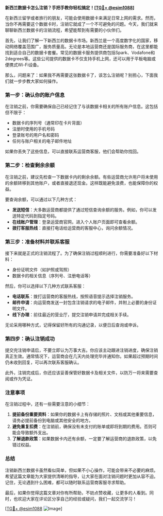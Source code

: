**新西兰数据卡怎么注销？手把手教你轻松搞定！[[TG💪+ @esim1088](https://t.me/s/esim1088)]**

在新西兰留学或者旅行的朋友，可能会使用数据卡来满足日常上网的需求。然而，当你不再需要这个数据卡时，注销它就成了一个不可避免的问题。今天，我们就来聊聊新西兰数据卡的注销流程，希望能帮到有需要的小伙伴们。

首先，让我们了解一下新西兰的数据卡市场。新西兰是一个高度数字化的国家，移动网络覆盖范围广，服务质量高。无论是本地运营商还是国际服务商，在这里都能找到适合自己的数据卡套餐。常见的数据卡服务提供商包括Spark、Vodafone和2degrees等。这些公司提供的数据卡不仅支持手机上网，还可以用于平板电脑或便携式Wi-Fi设备。

那么，问题来了：如果我不再需要这张数据卡了，该怎么注销呢？别担心，下面我们就一步步教大家如何操作。

### 第一步：确认你的账户信息

在注销之前，你需要确保自己已经记住了与该数据卡相关的所有账户信息。这包括但不限于：

- 数据卡的序列号（通常印在卡片背面）
- 注册时使用的手机号码
- 登录账号的用户名和密码
- 任何与账户相关的电子邮件地址

如果你丢失了这些信息，可以直接联系运营商客服，他们会帮助你找回。

### 第二步：检查剩余余额

在注销之前，建议先检查一下数据卡内的剩余余额。有些运营商允许用户将未使用的余额转移到其他账户，或者直接退还现金。这样既能避免浪费，也能保障你的权益。

要查询余额，可以通过以下几种方式：

- **发送短信**：大多数运营商都提供了通过短信查询余额的服务。例如，你可以发送特定代码到指定号码。
- **在线账户管理**：登录运营商官网，进入个人账户页面即可查看余额。
- **拨打客服热线**：直接打电话给运营商的客服中心，询问余额情况。

### 第三步：准备材料并联系客服

接下来就是正式的注销流程了。为了确保注销过程顺利进行，你需要准备好以下材料：

- 身份证明文件（如护照或驾照）
- 数据卡的相关信息（序列号、注册电话等）

然后，你可以选择以下几种方式联系客服：

- **电话联系**：拨打运营商的客服热线，按照语音提示选择注销服务。
- **邮件申请**：向运营商发送一封包含注销请求的电子邮件，并附上必要的身份证明文件。
- **线下办理**：前往最近的营业厅，提交注销申请并完成相关手续。

无论采用哪种方式，记得保留好所有的沟通记录，以便日后查询或申诉。

### 第四步：确认注销成功

提交完注销申请后，不要立即认为万事大吉。你应该主动跟进注销进度，确保注销真正生效。通常情况下，运营商会在几天内处理完毕并通知你。如果超过预期时间仍未收到回复，可以再次联系客服确认。

此外，注销完成后，你还应该妥善保管好数据卡及相关文件，以防万一将来需要查阅或作为凭证。

### 注意事项

在注销过程中，还有一些需要注意的小细节：

1. **提前备份重要资料**：如果你的数据卡上有存储的照片、文档或其他重要信息，请务必提前备份到电脑或其他安全的地方。
2. **避免重复扣费**：在注销前，确保没有未支付的账单或即将到期的费用。否则可能会导致额外支出。
3. **了解退款政策**：如果数据卡内还有余额，一定要了解运营商的退款政策，以免错过权益。

### 总结

注销新西兰数据卡虽然看似简单，但如果不小心操作，可能会带来不必要的麻烦。希望这篇文章能为大家提供清晰的指导，让大家在面对注销问题时更加从容不迫。记住，无论遇到什么困难，都可以随时联系运营商客服寻求帮助。

最后，如果你觉得这篇文章对你有所帮助，不妨点赞收藏，让更多的人看到。同时，也欢迎大家在评论区分享自己的经验或疑问，我们一起交流学习！

[[TG💪+ @esim1088](https://t.me/s/esim1088) ![Image](https://i.postimg.cc/4NQfJmqS/Snipaste-2025-05-13-00-14-12.png)]